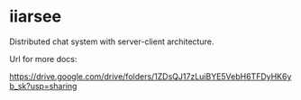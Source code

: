 # iiarsee
Distributed chat system with server-client architecture. 

Url for more docs:

https://drive.google.com/drive/folders/1ZDsQJ17zLuiBYE5VebH6TFDyHK6yb_sk?usp=sharing
